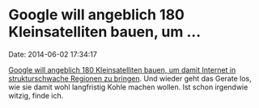 Google will angeblich 180 Kleinsatelliten bauen, um \...
========================================================

Date: 2014-06-02 17:34:17

[Google will angeblich 180 Kleinsatelliten bauen, um damit Internet in
strukturschwache Regionen zu
bringen](http://www.engadget.com/2014/06/01/google-making-internet-satellites/).
Und wieder geht das Gerate los, wie sie damit wohl langfristig Kohle
machen wollen. Ist schon irgendwie witzig, finde ich.
